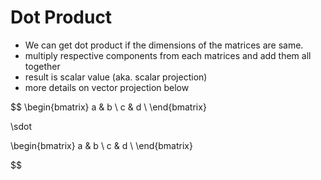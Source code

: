 # Dot Product

* We can get dot product if the dimensions of the matrices are same.
* multiply respective components from each matrices and add them all together
* result is scalar value (aka. scalar projection)
* more details on vector projection below

$$
\begin{bmatrix}
    a & b \\
    c & d \\
\end{bmatrix}

\sdot

\begin{bmatrix}
    a & b \\
    c & d \\
\end{bmatrix}

$$